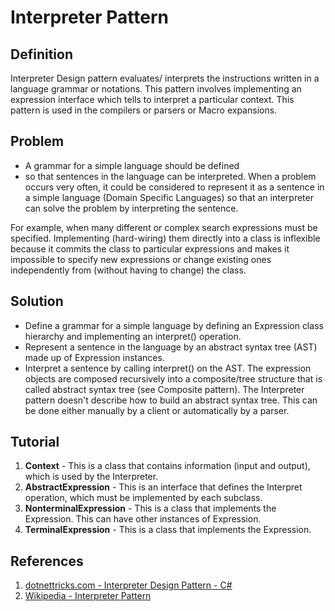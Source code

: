 # Interpreter Pattern
## Definition
Interpreter Design pattern evaluates/ interprets the instructions written in a language grammar or notations. This pattern involves implementing an expression interface which tells to interpret a particular context. This pattern is used in the compilers or parsers or Macro expansions.

## Problem
* A grammar for a simple language should be defined
* so that sentences in the language can be interpreted.
When a problem occurs very often, it could be considered to represent it as a sentence in a simple language (Domain Specific Languages) so that an interpreter can solve the problem by interpreting the sentence.

For example, when many different or complex search expressions must be specified. Implementing (hard-wiring) them directly into a class is inflexible because it commits the class to particular expressions and makes it impossible to specify new expressions or change existing ones independently from (without having to change) the class.

## Solution
* Define a grammar for a simple language by defining an Expression class hierarchy and implementing an interpret() operation.
* Represent a sentence in the language by an abstract syntax tree (AST) made up of Expression instances.
* Interpret a sentence by calling interpret() on the AST.
The expression objects are composed recursively into a composite/tree structure that is called abstract syntax tree (see Composite pattern).
The Interpreter pattern doesn't describe how to build an abstract syntax tree. This can be done either manually by a client or automatically by a parser.

## Tutorial
1. **Context** - This is a class that contains information (input and output), which is used by the Interpreter.
2. **AbstractExpression** - This is an interface that defines the Interpret operation, which must be implemented by each subclass.
3. **NonterminalExpression** - This is a class that implements the Expression. This can have other instances of Expression.
4. **TerminalExpression** - This is a class that implements the Expression.

## References
1. [dotnettricks.com - Interpreter Design Pattern - C#](https://www.dotnettricks.com/learn/designpatterns/interpreter-design-pattern-c-sharp)
2. [Wikipedia - Interpreter Pattern](https://en.wikipedia.org/wiki/Interpreter_pattern)
